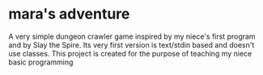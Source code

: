 # mara's adventure
A very simple dungeon crawler game inspired by my niece's first program and by Slay the Spire.
Its very first version is text/stdin based and doesn't use classes.
This project is created for the purpose of teaching my niece basic programming

